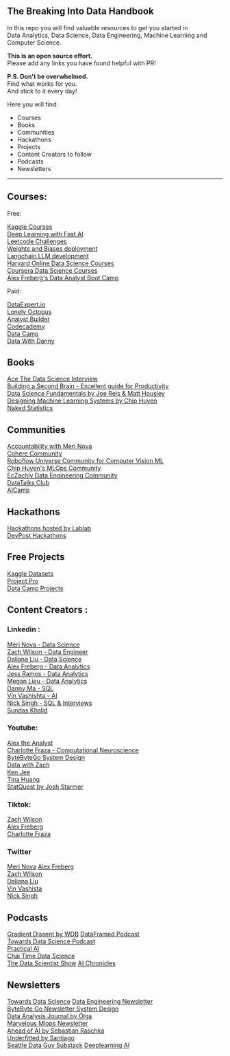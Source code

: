 ## The Breaking Into Data Handbook

In this repo you will find valuable resources to get you started in   
Data Analytics, Data Science, Data Engineering, Machine Learning and Computer Science. 



**This is an open source effort.**  
Please add any links you have found helpful with PR!



**P.S. Don't be overwhelmed.**  
Find what works for you.    
And stick to it every day!   




Here you will find: 

- Courses
- Books
- Communities  
- Hackathons
- Projects
- Content Creators to follow
- Podcasts
- Newsletters
     		

______________________________________



## Courses: 

Free:		

[Kaggle Courses](https://www.kaggle.com/learn)  
[Deep Learning with Fast AI](https://www.fast.ai/)      		
[Leetcode Challenges](https://leetcode.com/)	   
[Weights and Biases deployment](https://www.wandb.courses/collections)   
[Langchain LLM development](https://python.langchain.com/docs/additional_resources/tutorials)     
[Harvard Online Data Science Courses](https://pll.harvard.edu/catalog?topics%5B714%5D=714&price%5B1%5D=1&max_price=&start_date=&modality%5BOnline%5D=Online&keywords=)     
[Coursera Data Science Courses](https://www.coursera.org/courses?query=free%20courses%20data%20science)   
[Alex Freberg's Data Analyst Boot Camp](https://www.youtube.com/watch?v=rGx1QNdYzvs)   


Paid:		

[DataExpert.io](https://www.dataexpert.io)   
[Lonely Octopus](https://www.lonelyoctopus.com)     
[Analyst Builder](https://www.analystbuilder.com)   
[Codecademy](https://www.codecademy.com/) 	    
[Data Camp](https://www.datacamp.com/)  	   
[Data With Danny](https://www.datawithdanny.com/)   



## Books

[Ace The Data Science Interview](https://www.amazon.com/Ace-Data-Science-Interview-Questions/dp/0578973839/ref=sr_1_1?crid=DUMNXSRM8WZA&keywords=data+science+books+ace+interview&qid=1701977838&s=audible&sprefix=data+science+books+ace+interbie%2Caudible%2C146&sr=1-1-catcorr)    
[Building a Second Brain - Excellent guide for Productivity](https://www.amazon.com/Building-Second-Brain-Organize-Potential/dp/B09MGFGV3J/ref=sr_1_1?crid=B3BH2B79FE51&keywords=second+brain&qid=1701975182&sprefix=second+brai%2Caps%2C181&sr=8-1)       
[Data Science Fundamentals by Joe Reis & Matt Housley](https://www.amazon.com/Fundamentals-Data-Engineering-Robust-Systems/dp/B0CN1SDG2S/ref=sr_1_2?crid=3JOLANS38MVA5&keywords=data+science+fundamentals&qid=1701977884&s=audible&sprefix=data+science+fundamental%2Caudible%2C138&sr=1-2)      
[Designing Machine Learning Systems by Chip Huyen](https://www.amazon.com/Designing-Machine-Learning-Systems-Production-Ready/dp/1098107969/ref=sr_1_1?crid=V44JMHSBD5KD&keywords=machine+learning+fundamentals+chip&qid=1701975138&sprefix=machine+learning+fundamentals+chip%2Caps%2C191&sr=8-1)     
[Naked Statistics](https://www.amazon.com/Naked-Statistics-Charles-Wheelan-audiobook/dp/B00CH7FWWU/ref=sr_1_1?crid=1PZOQ6DG4HKYP&keywords=naked+statistics&qid=1701978733&sprefix=naked+statistic%2Caps%2C168&sr=8-1)  




## Communities

[Accountability with Meri Nova](https://discord.gg/HQ3E44uA2f)   
[Cohere Community](https://discord.gg/co-mmunity)   
[Roboflow Universe Community for Computer Vision ML](https://universe.roboflow.com/)   
[Chip Huyen's MLOps Community](https://discord.gg/dzh728c5t3)   
[EcZachly Data Engineering Community](https://discord.com/invite/JGumAXncAK)   
[DataTalks Club](https://datatalks.club/slack)   
[AICamp](https://www.aicamp.ai/)   



## Hackathons

[Hackathons hosted by Lablab](https://lablab.ai)   
[DevPost Hackathons](https://devpost.com/hackathons)   



## Free Projects     

[Kaggle Datasets](https://www.kaggle.com/datasets)   
[Project Pro](https://www.projectpro.io/projects/data-science-projects)   
[Data Camp Projects](https://www.datacamp.com/projects)   
  

## Content Creators : 


### Linkedin :
[Meri Nova - Data Science](https://www.linkedin.com/in/meri-bozulanova/)   
[Zach Wilson - Data Engineer](https://www.linkedin.com/in/eczachly/)   
[Daliana Liu - Data Science](https://www.linkedin.com/in/dalianaliu/)    
[Alex Freberg - Data Analytics](https://www.linkedin.com/in/alex-freberg)   
[Jess Ramos - Data Analytics](https://www.linkedin.com/in/jessramosmsba/)   
[Megan Lieu - Data Analytics](https://www.linkedin.com/in/meganlieu/)   
[Danny Ma - SQL](https://www.linkedin.com/in/datawithdanny/)   
[Vin Vashishta - AI](https://www.linkedin.com/in/vineetvashishta/)   
[Nick Singh - SQL & Interviews](https://www.linkedin.com/in/nick-singh-tech/)   
[Sundas Khalid](https://www.linkedin.com/in/sundaskhalid/)   

### Youtube:    

[Alex the Analyst](https://www.youtube.com/@AlexTheAnalyst)    
[Charlotte Fraza - Computational Neuroscience](https://www.youtube.com/@CharlotteFraza)   
[ByteByteGo System Design](https://www.youtube.com/@ByteByteGo)    
[Data with Zach](https://www.youtube.com/@EcZachly_)       
[Ken Jee](https://www.youtube.com/@KenJee_ds)     
[Tina Huang](https://www.youtube.com/@TinaHuang1)   
[StatQuest by Josh Starmer](https://www.youtube.com/@statquest)

### Tiktok:

[Zach Wilson](https://www.tiktok.com/@EcZachly)   
[Alex Freberg](https://www.tiktok.com/@Alex_theanalyst)   
[Charlotte Fraza](https://www.tiktok.com/@charlottechaze)    

### Twitter 

[Meri Nova](https://twitter.com/intelligentle__)
[Alex Freberg](https://www.twitter.com/Alex_TheAnalyst)       
[Zach Wilson](https://www.twitter.com/EcZachly)    
[Daliana Liu](https://www.twitter.com/DalianaLiu)    
[Vin Vashista](https://twitter.com/v_vashishta)    
[Nick Singh](https://twitter.com/NickSinghTech)    

## Podcasts

[Gradient Dissent by WDB](https://wandb.ai/fully-connected/podcast)
[DataFramed Podcast](https://www.datacamp.com/podcast)     
[Towards Data Science Podcast](https://towardsdatascience.com/podcast/home)  
[Practical AI](https://changelog.com/practicalai)  
[Chai Time Data Science](https://sanyambhutani.com/tag/chaitimedatascience/)   
[The Data Scientist Show](https://www.youtube.com/@TheDataScientistShow) 
[AI Chronicles](https://www.youtube.com/channel/UCVXhvCHU_wZ7lnzal-ZpfMQ) 

## Newsletters

[Towards Data Science](https://towardsdatascience.com/)
[Data Engineering Newsletter](https://substack.com/@eczachly)   
[ByteByte Go Newsletter System Design](https://substack.com/@bytebytego)   
[Data Analysis Journal by Olga](https://dataanalysis.substack.com/)  
[Marvelous Mlops Newsletter](https://marvelousmlops.substack.com/)  
[Ahead of AI by Sebastian Raschka](https://magazine.sebastianraschka.com/)  
[Underfitted by Santiago](https://underfitted.svpino.com/)  
[Seattle Data Guy Substack](https://seattledataguy.substack.com)
[Deeplearning AI](https://www.deeplearning.ai/the-batch/)





